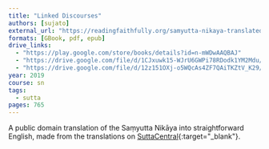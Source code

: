 ```yaml
---
title: "Linked Discourses"
authors: [sujato]
external_url: "https://readingfaithfully.org/samyutta-nikaya-translated-bhikkhu-sujato-free-epub-kindle-pdf/"
formats: [GBook, pdf, epub]
drive_links:
  - "https://play.google.com/store/books/details?id=n-mWDwAAQBAJ"
  - "https://drive.google.com/file/d/1CJxuwk15-WJrU6GWPi78RDodk1YM2Mdu/view?usp=drivesdk"
  - "https://drive.google.com/file/d/12z151OXj-o5WQcAs4ZF7QAiTKZtV_K29/view?usp=drivesdk"
year: 2019
course: sn
tags:
  - sutta
pages: 765
---
```


A public domain translation of the Saṃyutta Nikāya into straightforward English, made from the translations on [SuttaCentral](https://suttacentral.net/sn){:target="_blank"}.
